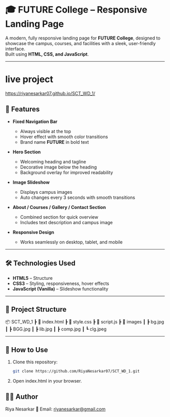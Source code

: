 # 🎓 FUTURE College – Responsive Landing Page

A modern, fully responsive landing page for **FUTURE College**, designed to showcase the campus, courses, and facilities with a sleek, user-friendly interface.  
Built using **HTML, CSS, and JavaScript**.

---
# live project
https://riyanesarkar07.github.io/SCT_WD_1/

## 📌 Features
- **Fixed Navigation Bar**  
  - Always visible at the top  
  - Hover effect with smooth color transitions  
  - Brand name **FUTURE** in bold text

- **Hero Section**  
  - Welcoming heading and tagline  
  - Decorative image below the heading  
  - Background overlay for improved readability

- **Image Slideshow**  
  - Displays campus images  
  - Auto changes every 3 seconds with smooth transitions

- **About / Courses / Gallery / Contact Section**  
  - Combined section for quick overview  
  - Includes text description and campus image

- **Responsive Design**  
  - Works seamlessly on desktop, tablet, and mobile

---

## 🛠️ Technologies Used
- **HTML5** – Structure
- **CSS3** – Styling, responsiveness, hover effects
- **JavaScript (Vanilla)** – Slideshow functionality

---

## 📂 Project Structure
📦 SCT_WD_1
┣ 📜 index.html
┣ 📜 style.css
┣ 📜 script.js
┣ 📂 images
┃ ┣ bg.jpg
┃ ┣ BGG.jpg
┃ ┣ lib.jpg
┃ ┣ comp.jpg
┃ ┗ clg.jpeg

---

## 📖 How to Use
1. Clone this repository:
   ```bash
   git clone https://github.com/RiyaNesarkar07/SCT_WD_1.git
   
2. Open index.html in your browser.

## 👩‍💻 Author
Riya Nesarkar
📧 Email: riyanesarkar@gmail.com


   
